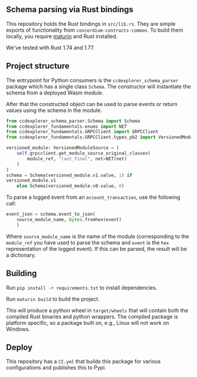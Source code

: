 ## Schema parsing via Rust bindings

This repository holds the Rust bindings in `src/lib.rs`. They are simple exports of functionality
from `concordium-contracts-common`. To build them locally, you require [maturin](https://github.com/PyO3/maturin) and Rust installed.

We've tested with Rust 1.74 and 1.77.

## Project structure

The entrypoint for Python consumers is the `ccdexplorer_schema_parser` package which has a
single class `Schema`. The constructor will instantiate the schema from a
deployed Wasm module.

After that the constructed object can be used to parse events or return values
using the schema in the module.


```python
from ccdexplorer_schema_parser.Schema import Schema
from ccdexplorer_fundamentals.enums import NET
from ccdexplorer_fundamentals.GRPCClient import GRPCClient
from ccdexplorer_fundamentals.GRPCClient.types_pb2 import VersionedModuleSource

versioned_module: VersionedModuleSource = (
    self.grpcclient.get_module_source_original_classes(
        module_ref, "last_final", net=NET(net)
    )
)
schema = Schema(versioned_module.v1.value, 1) if
versioned_module.v1
    else Schema(versioned_module.v0.value, 0)
```

To parse a logged event from an `account_transaction`, use the following call:
```python
event_json = schema.event_to_json(
    source_module_name, bytes.fromhex(event)
    )
```
Where `source_module_name` is the name of the module (corresponding to the `module_ref` you have used to parse the schema and `event` is the `hex` representation of the logged event).
If this can be parsed, the result will be a dictionary.

## Building

Run `pip install -r requirements.txt` to install dependencies.

Run `maturin build` to build the project.

This will produce a python wheel in `target/wheels` that will contain both the
compiled Rust binaries and python wrappers. The compiled package is platform
specific, so a package built on, e.g., Linux will not work on Windows.

## Deploy
This repository has a `CI.yml` that builds this package for various configurations and publishes this to Pypi.
